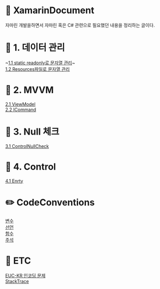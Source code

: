 #  :pencil: XamarinDocument
자마린 개발을하면서 자마린 혹은 C# 관련으로 필요했던 내용을 정리하는 글이다.

# :book: 1. 데이터 관리 
~[1.1 static readonly로 문자열 관리](https://github.com/k4keye/XamarinDocument/blob/main/1/ReadonlyString.md)~</br>
[1.2 Resources파일로 문자열 관리](https://github.com/k4keye/XamarinDocument/blob/main/1/Resources.md)

# :couple: 2. MVVM
[2.1 ViewModel](https://github.com/k4keye/XamarinDocument/blob/main/2/VIewModel.md) </br>
[2.2 ICommand](https://github.com/k4keye/XamarinDocument/blob/main/2/ICommand.md)


#  :anger: 3. Null 체크
[3.1 ControlNullCheck](https://github.com/k4keye/XamarinDocument/blob/main/3/ControlNullCheck.md)

# :mag_right: 4. Control
[4.1 Enrty](https://github.com/k4keye/XamarinDocument/blob/main/4/Entry.md)

# :pencil2: CodeConventions
[변수](https://github.com/k4keye/XamarinDocument/blob/main/codeConventions/%EB%B3%80%EC%88%98.md) </br>
[선언](https://github.com/k4keye/XamarinDocument/blob/main/codeConventions/%EC%84%A0%EC%96%B8.md) </br>
[함수](https://github.com/k4keye/XamarinDocument/blob/main/codeConventions/%ED%95%A8%EC%88%98.md) </br>
[주석](https://github.com/k4keye/XamarinDocument/blob/main/codeConventions/%EC%A3%BC%EC%84%9D.md) </br>

# :guitar: ETC
[EUC-KR 인코딩 문제](https://github.com/k4keye/XamarinDocument/blob/main/etc/euc-kr.md) <br/>
[StackTrace](https://github.com/k4keye/XamarinDocument/blob/main/etc/StackTrace.md)
